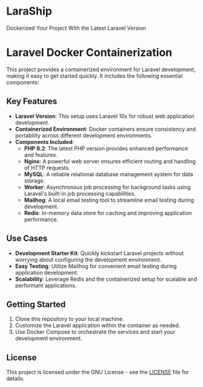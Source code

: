# LaraShip
Dockerized Your Project With the Latest Laravel Version

# Laravel Docker Containerization

This project provides a containerized environment for Laravel development, making it easy to get started quickly. It includes the following essential components:

## Key Features

- **Laravel Version**: This setup uses Laravel 10x for robust web application development.
- **Containerized Environment**: Docker containers ensure consistency and portability across different development environments.
- **Components Included**:
  - **PHP 8.2**: The latest PHP version provides enhanced performance and features.
  - **Nginx**: A powerful web server ensures efficient routing and handling of HTTP requests.
  - **MySQL**: A reliable relational database management system for data storage.
  - **Worker**: Asynchronous job processing for background tasks using Laravel's built-in job processing capabilities.
  - **Mailhog**: A local email testing tool to streamline email testing during development.
  - **Redis**: In-memory data store for caching and improving application performance.

## Use Cases

- **Development Starter Kit**: Quickly kickstart Laravel projects without worrying about configuring the development environment.
- **Easy Testing**: Utilize Mailhog for convenient email testing during application development.
- **Scalability**: Leverage Redis and the containerized setup for scalable and performant applications.

## Getting Started

1. Clone this repository to your local machine.
2. Customize the Laravel application within the container as needed.
3. Use Docker Compose to orchestrate the services and start your development environment.

## License

This project is licensed under the GNU License - see the [LICENSE](LICENSE) file for details.

